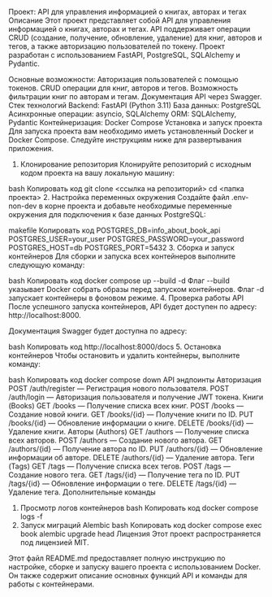 Проект: API для управления информацией о книгах, авторах и тегах
Описание
Этот проект представляет собой API для управления информацией о книгах, авторах и тегах. API поддерживает операции CRUD (создание, получение, обновление, удаление) для книг, авторов и тегов, а также авторизацию пользователей по токену. Проект разработан с использованием FastAPI, PostgreSQL, SQLAlchemy и Pydantic.

Основные возможности:
Авторизация пользователей с помощью токенов.
CRUD операции для книг, авторов и тегов.
Возможность фильтрации книг по авторам и тегам.
Документация API через Swagger.
Стек технологий
Backend: FastAPI (Python 3.11)
База данных: PostgreSQL
Асинхронные операции: asyncio, SQLAlchemy
ORM: SQLAlchemy, Pydantic
Контейнеризация: Docker Compose
Установка и запуск проекта
Для запуска проекта вам необходимо иметь установленный Docker и Docker Compose. Следуйте инструкциям ниже для развертывания приложения.

1. Клонирование репозитория
Клонируйте репозиторий с исходным кодом проекта на вашу локальную машину:

bash
Копировать код
git clone <ссылка на репозиторий>
cd <папка проекта>
2. Настройка переменных окружения
Создайте файл .env-non-dev в корне проекта и добавьте необходимые переменные окружения для подключения к базе данных PostgreSQL:

makefile
Копировать код
POSTGRES_DB=info_about_book_api
POSTGRES_USER=your_user
POSTGRES_PASSWORD=your_password
POSTGRES_HOST=db
POSTGRES_PORT=5432
3. Сборка и запуск контейнеров
Для сборки и запуска всех контейнеров выполните следующую команду:

bash
Копировать код
docker compose up --build -d
Флаг --build указывает Docker собрать образы перед запуском контейнеров.
Флаг -d запускает контейнеры в фоновом режиме.
4. Проверка работы API
После успешного запуска контейнеров, API будет доступен по адресу: http://localhost:8000.

Документация Swagger будет доступна по адресу:

bash
Копировать код
http://localhost:8000/docs
5. Остановка контейнеров
Чтобы остановить и удалить контейнеры, выполните команду:

bash
Копировать код
docker compose down
API эндпоинты
Авторизация
POST /auth/register — Регистрация нового пользователя.
POST /auth/login — Авторизация пользователя и получение JWT токена.
Книги (Books)
GET /books — Получение списка всех книг.
POST /books — Создание новой книги.
GET /books/{id} — Получение книги по ID.
PUT /books/{id} — Обновление информации о книге.
DELETE /books/{id} — Удаление книги.
Авторы (Authors)
GET /authors — Получение списка всех авторов.
POST /authors — Создание нового автора.
GET /authors/{id} — Получение автора по ID.
PUT /authors/{id} — Обновление информации об авторе.
DELETE /authors/{id} — Удаление автора.
Теги (Tags)
GET /tags — Получение списка всех тегов.
POST /tags — Создание нового тега.
GET /tags/{id} — Получение тега по ID.
PUT /tags/{id} — Обновление информации о теге.
DELETE /tags/{id} — Удаление тега.
Дополнительные команды
1. Просмотр логов контейнеров
bash
Копировать код
docker compose logs -f
2. Запуск миграций Alembic
bash
Копировать код
docker compose exec book alembic upgrade head
Лицензия
Этот проект распространяется под лицензией MIT.

Этот файл README.md предоставляет полную инструкцию по настройке, сборке и запуску вашего проекта с использованием Docker. Он также содержит описание основных функций API и команды для работы с контейнерами.
